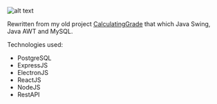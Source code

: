 ![alt text](https://i.imgur.com/9kWv8Ke.png)

Rewritten from my old project <a href="https://github.com/adabingw/CalculatingGrade">CalculatingGrade</a> that which Java Swing, Java AWT and MySQL.

Technologies used:
<ul>
  <li>PostgreSQL</li>
  <li>ExpressJS</li>
  <li>ElectronJS</li>
  <li>ReactJS</li>
  <li>NodeJS</li>
  <li>RestAPI</li>
</ul>
